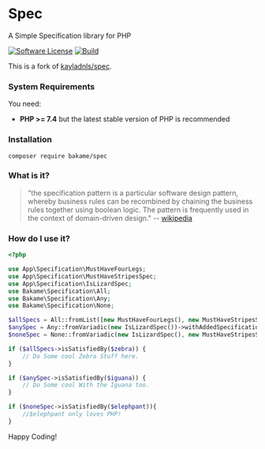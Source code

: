 # Spec

A Simple Specification library for PHP

[![Software License](https://img.shields.io/badge/license-MIT-brightgreen.svg?style=flat-square)](LICENSE.md)
[![Build](https://github.com/bakame-php/spec/workflows/build/badge.svg)](https://github.com/bakame-php/spec/actions?query=workflow%3A%22build%22)

This is a fork of [kayladnls/spec](https://github.com/greydnls/spec).

### System Requirements

You need:

- **PHP >= 7.4** but the latest stable version of PHP is recommended

### Installation

```
composer require bakame/spec
```

### What is it?

> "the specification pattern is a particular software design pattern, 
whereby business rules can be recombined by chaining the business 
rules together using boolean logic. The pattern is frequently used in 
the context of domain-driven design." -- [wikipedia](https://en.wikipedia.org/wiki/Specification_pattern)

### How do I use it?

~~~php
<?php

use App\Specification\MustHaveFourLegs;
use App\Specification\MustHaveStripesSpec;
use App\Specification\IsLizardSpec;
use Bakame\Specification\All;
use Bakame\Specification\Any;
use Bakame\Specification\None;

$allSpecs = All::fromList([new MustHaveFourLegs(), new MustHaveStripesSpec()]);
$anySpec = Any::fromVariadic(new IsLizardSpec())->withAddedSpecification($allSpecs);
$noneSpec = None::fromVariadic(new IsLizardSpec(), new MustHaveStripesSpec());

if ($allSpecs->isSatisfiedBy($zebra)) {
	// Do Some cool Zebra Stuff here. 
} 

if ($anySpec->isSatisfiedBy($iguana)) {
    // Do Some cool With the Iguana too.
}

if ($noneSpec->isSatisfiedBy($elephpant)){ 
    //$elephpant only loves PHP!
}
~~~

Happy Coding!
